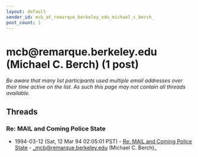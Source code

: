 ```yaml
---
layout: default
sender_id: mcb_at_remarque_berkeley_edu_michael_c_berch_
post_count: 1
---
```


# mcb<span>@</span>remarque.berkeley.edu (Michael C. Berch) (1 post)

_Be aware that many list participants used multiple email addresses over their time active on the list. As such this page may not contain all threads available._

## Threads

### Re:  MAIL and Coming Police State
+ 1994-03-12 (Sat, 12 Mar 94 02:05:01 PST) - [Re:  MAIL and Coming Police State](/archive/1994/03/976ed9b870841bee84606900f964a882f74b1307a9d1ada2ed5224e38232c8ad) - _mcb@remarque.berkeley.edu (Michael C. Berch)_

